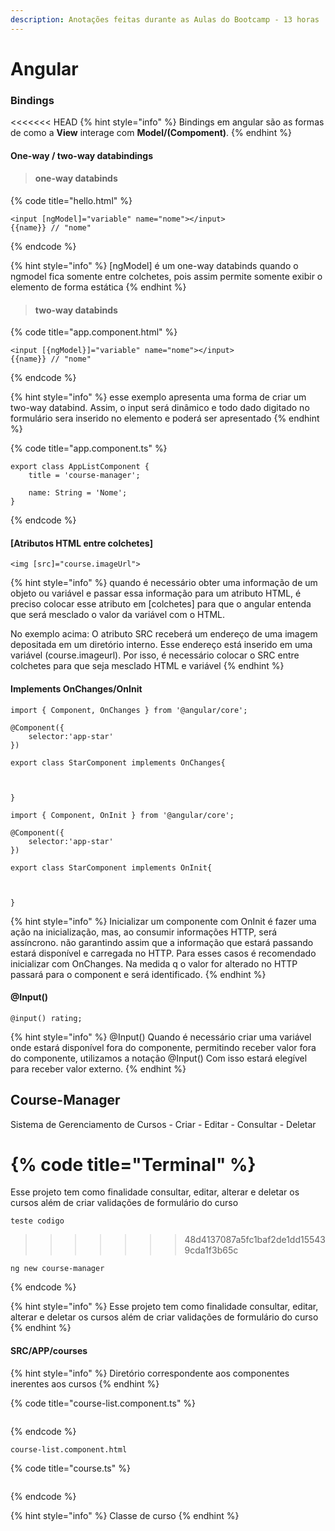 ```yaml
---
description: Anotações feitas durante as Aulas do Bootcamp - 13 horas
---
```


# Angular

### Bindings

<<<<<<< HEAD
{% hint style="info" %}
Bindings em angular são as formas de como a **View** interage com **Model/\(Compoment\)**.
{% endhint %}



#### One-way / two-way databindings

> #### one-way databinds

{% code title="hello.html" %}
```http
<input [ngModel]="variable" name="nome"></input>
{{name}} // "nome"

```
{% endcode %}

{% hint style="info" %}
\[ngModel\] é um one-way databinds quando o ngmodel fica somente entre colchetes, pois assim  permite somente exibir o  elemento de forma estática
{% endhint %}

> #### two-way databinds

{% code title="app.component.html" %}
```text
<input [{ngModel}]="variable" name="nome"></input>
{{name}} // "nome"
```
{% endcode %}

{% hint style="info" %}
esse exemplo apresenta uma forma de criar um two-way databind. Assim, o input será dinâmico e todo dado digitado no formulário sera inserido no elemento e poderá ser apresentado
{% endhint %}

{% code title="app.component.ts" %}
```text
export class AppListComponent {
    title = 'course-manager';

    name: String = 'Nome';
}
```
{% endcode %}

#### \[Atributos HTML entre colchetes\]

```text
<img [src]="course.imageUrl">
```

{% hint style="info" %}
quando é necessário obter uma  informação de um objeto ou variável e passar essa informação para um atributo HTML,  é preciso colocar esse atributo em \[colchetes\] para que o  angular entenda  que será mesclado o valor da variável com o HTML.

No exemplo acima: O atributo SRC receberá um endereço de uma imagem depositada em um diretório interno. Esse endereço está inserido em uma variável \(course.imageurl\). Por isso, é necessário colocar o SRC entre colchetes para que seja mesclado HTML e variável
{% endhint %}

#### Implements OnChanges/OnInit

```text
import { Component, OnChanges } from '@angular/core';

@Component({
    selector:'app-star'
})

export class StarComponent implements OnChanges{


    
} 
```

```text
import { Component, OnInit } from '@angular/core';

@Component({
    selector:'app-star'
})

export class StarComponent implements OnInit{


    
} 
```

{% hint style="info" %}
Inicializar um componente com OnInit é fazer uma ação na inicialização, mas, ao consumir informações HTTP, será assíncrono. não garantindo assim que a  informação que estará passando estará disponível e carregada no HTTP. Para esses casos é  recomendado inicializar com OnChanges. Na medida q o valor for alterado no HTTP passará para o component e será identificado.
{% endhint %}

#### @Input\(\)

```text
@input() rating;
```

{% hint style="info" %}
@Input\(\) Quando é necessário criar uma variável onde estará disponível fora do componente, permitindo  receber valor fora do componente, utilizamos a notação @Input\(\) Com isso estará  elegível para receber valor externo.
{% endhint %}

## Course-Manager

Sistema de Gerenciamento de Cursos - Criar - Editar - Consultar - Deletar

{% code title="Terminal" %}
=======
Esse projeto tem como finalidade consultar, editar, alterar e deletar os cursos além de criar validações de formulário do curso
~~~
teste codigo
~~~
>>>>>>> 48d4137087a5fc1baf2de1dd155439cda1f3b65c
```
ng new course-manager
```
{% endcode %}

{% hint style="info" %}
Esse projeto tem como finalidade consultar, editar, alterar e deletar os cursos além de criar validações de formulário do curso
{% endhint %}

#### SRC/APP/courses

{% hint style="info" %}
Diretório correspondente aos componentes inerentes aos cursos
{% endhint %}

{% code title="course-list.component.ts" %}
```text

```
{% endcode %}

```text
course-list.component.html

```

{% code title="course.ts" %}
```text

```
{% endcode %}

{% hint style="info" %}
Classe de curso
{% endhint %}



